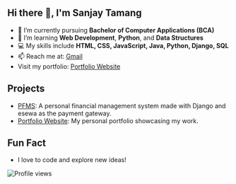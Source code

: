 ## Hi there 👋, I'm Sanjay Tamang
- 🔭 I’m currently pursuing **Bachelor of Computer Applications (BCA)**
- 🌱 I’m learning **Web Development**, **Python**, and **Data Structures**
- 💻 My skills include **HTML, CSS, JavaScript, Java, Python, Django, SQL**
- 📫 Reach me at: [Gmail](sanjaytheeng007@gmail.com)
- Visit my portfolio: [Portfolio Website](sanjaytamang.vercel.app)

## Projects
- [PFMS](https://github.com/sanjaytheeng/PFMS): A personal financial management system made with Django and esewa as the payment gateway.
- [Portfolio Website](https://github.com/sanjaytheeng/Portfolio): My personal portfolio showcasing my work.

## Fun Fact
- I love to code and explore new ideas!

![Profile views](https://komarev.com/ghpvc/?username=sanjaytheeng&label=Profile%20views&color=0e75b6&style=flat)

